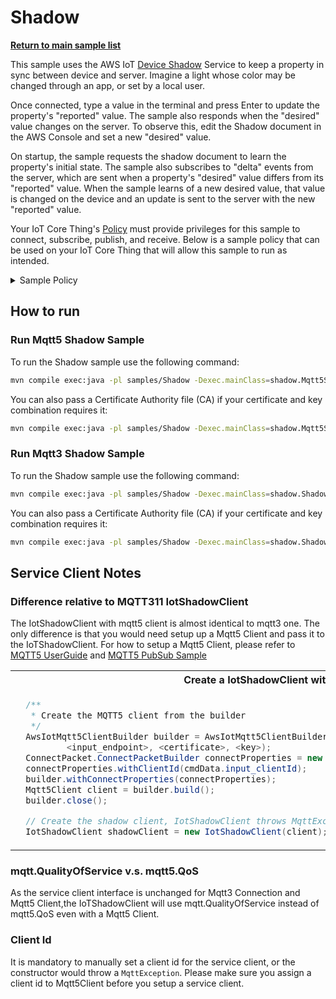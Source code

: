 # Shadow

[**Return to main sample list**](../README.md)

This sample uses the AWS IoT [Device Shadow](https://docs.aws.amazon.com/iot/latest/developerguide/iot-device-shadows.html) Service to keep a property in sync between device and server. Imagine a light whose color may be changed through an app, or set by a local user.

Once connected, type a value in the terminal and press Enter to update the property's "reported" value. The sample also responds when the "desired" value changes on the server. To observe this, edit the Shadow document in the AWS Console and set a new "desired" value.

On startup, the sample requests the shadow document to learn the property's initial state. The sample also subscribes to "delta" events from the server, which are sent when a property's "desired" value differs from its "reported" value. When the sample learns of a new desired value, that value is changed on the device and an update is sent to the server with the new "reported" value.

Your IoT Core Thing's [Policy](https://docs.aws.amazon.com/iot/latest/developerguide/iot-policies.html) must provide privileges for this sample to connect, subscribe, publish, and receive. Below is a sample policy that can be used on your IoT Core Thing that will allow this sample to run as intended.

<details>
<summary>Sample Policy</summary>
<pre>
{
  "Version": "2012-10-17",
  "Statement": [
    {
      "Effect": "Allow",
      "Action": [
        "iot:Publish"
      ],
      "Resource": [
        "arn:aws:iot:<b>region</b>:<b>account</b>:topic/$aws/things/<b>thingname</b>/shadow/get",
        "arn:aws:iot:<b>region</b>:<b>account</b>:topic/$aws/things/<b>thingname</b>/shadow/update"
      ]
    },
    {
      "Effect": "Allow",
      "Action": [
        "iot:Receive"
      ],
      "Resource": [
        "arn:aws:iot:<b>region</b>:<b>account</b>:topic/$aws/things/<b>thingname</b>/shadow/get/accepted",
        "arn:aws:iot:<b>region</b>:<b>account</b>:topic/$aws/things/<b>thingname</b>/shadow/get/rejected",
        "arn:aws:iot:<b>region</b>:<b>account</b>:topic/$aws/things/<b>thingname</b>/shadow/update/accepted",
        "arn:aws:iot:<b>region</b>:<b>account</b>:topic/$aws/things/<b>thingname</b>/shadow/update/rejected",
        "arn:aws:iot:<b>region</b>:<b>account</b>:topic/$aws/things/<b>thingname</b>/shadow/update/delta"
      ]
    },
    {
      "Effect": "Allow",
      "Action": [
        "iot:Subscribe"
      ],
      "Resource": [
        "arn:aws:iot:<b>region</b>:<b>account</b>:topicfilter/$aws/things/<b>thingname</b>/shadow/get/accepted",
        "arn:aws:iot:<b>region</b>:<b>account</b>:topicfilter/$aws/things/<b>thingname</b>/shadow/get/rejected",
        "arn:aws:iot:<b>region</b>:<b>account</b>:topicfilter/$aws/things/<b>thingname</b>/shadow/update/accepted",
        "arn:aws:iot:<b>region</b>:<b>account</b>:topicfilter/$aws/things/<b>thingname</b>/shadow/update/rejected",
        "arn:aws:iot:<b>region</b>:<b>account</b>:topicfilter/$aws/things/<b>thingname</b>/shadow/update/delta"
      ]
    },
    {
      "Effect": "Allow",
      "Action": "iot:Connect",
      "Resource": "arn:aws:iot:<b>region</b>:<b>account</b>:client/test-*"
    }
  ]
}
</pre>

Replace with the following with the data from your AWS account:
* `<region>`: The AWS IoT Core region where you created your AWS IoT Core thing you wish to use with this sample. For example `us-east-1`.
* `<account>`: Your AWS IoT Core account ID. This is the set of numbers in the top right next to your AWS account name when using the AWS IoT Core website.
* `<thingname>`: The name of your AWS IoT Core thing you want the device connection to be associated with

Note that in a real application, you may want to avoid the use of wildcards in your ClientID or use them selectively. Please follow best practices when working with AWS on production applications using the SDK. Also, for the purposes of this sample, please make sure your policy allows a client ID of `test-*` to connect or use `--client_id <client ID here>` to send the client ID your policy supports.

</details>

## How to run

### Run Mqtt5 Shadow Sample
To run the Shadow sample use the following command:

``` sh
mvn compile exec:java -pl samples/Shadow -Dexec.mainClass=shadow.Mqtt5ShadowSample -Dexec.args="--endpoint <endpoint> --cert <path to certificate> --key <path to private key> --thing_name <thing name>"
```

You can also pass a Certificate Authority file (CA) if your certificate and key combination requires it:

``` sh
mvn compile exec:java -pl samples/Shadow -Dexec.mainClass=shadow.Mqtt5ShadowSample -Dexec.args="--endpoint <endpoint> --ca_file <path to root CA> --cert <path to certificate> --key <path to private key> --thing_name <thing name>"
```

### Run Mqtt3 Shadow Sample

To run the Shadow sample use the following command:

``` sh
mvn compile exec:java -pl samples/Shadow -Dexec.mainClass=shadow.ShadowSample -Dexec.args="--endpoint <endpoint> --cert <path to certificate> --key <path to private key> --thing_name <thing name>"
```

You can also pass a Certificate Authority file (CA) if your certificate and key combination requires it:

``` sh
mvn compile exec:java -pl samples/Shadow -Dexec.mainClass=shadow.ShadowSample -Dexec.args="--endpoint <endpoint> --ca_file <path to root CA> --cert <path to certificate> --key <path to private key> --thing_name <thing name>"
```

## Service Client Notes
### Difference relative to MQTT311 IotShadowClient
The IotShadowClient with mqtt5 client is almost identical to mqtt3 one. The only difference is that you would need setup up a Mqtt5 Client and pass it to the IoTShadowClient.
For how to setup a Mqtt5 Client, please refer to [MQTT5 UserGuide](../../documents/MQTT5_Userguide.md) and [MQTT5 PubSub Sample](../Mqtt5/PubSub/)

<table>
<tr>
<th>Create a IotShadowClient with Mqtt5</th>
<th>Create a IotShadowClient with Mqtt311</th>
</tr>
<tr>
<td>

```Java
  /**
   * Create the MQTT5 client from the builder
   */
  AwsIotMqtt5ClientBuilder builder = AwsIotMqtt5ClientBuilder.newDirectMqttBuilderWithMtlsFromPath(
          <input_endpoint>, <certificate>, <key>);
  ConnectPacket.ConnectPacketBuilder connectProperties = new ConnectPacket.ConnectPacketBuilder();
  connectProperties.withClientId(cmdData.input_clientId);
  builder.withConnectProperties(connectProperties);
  Mqtt5Client client = builder.build();
  builder.close();

  // Create the shadow client, IotShadowClient throws MqttException if service client creation failed
  IotShadowClient shadowClient = new IotShadowClient(client);
```

</td>
<td>

```Java
  /**
   * Create the MQTT3 Connection from the builder
   */
  AwsIotMqttConnectionBuilder builder = AwsIotMqttConnectionBuilder.newMtlsBuilderFromPath(<certificate>, <key>);
  builder.withClientId(cmdData.input_clientId)
         .withEndpoint(cmdData.input_endpoint);
  MqttClientConnection connection = builder.build();

  builder.close();

  // Create the shadow client
  IotShadowClient shadowClient = new IotShadowClient(client);
```

</td>
</tr>
</table>

### mqtt.QualityOfService v.s. mqtt5.QoS
As the service client interface is unchanged for Mqtt3 Connection and Mqtt5 Client,the IoTShadowClient will use mqtt.QualityOfService instead of mqtt5.QoS even with a Mqtt5 Client.

### Client Id
It is mandatory to manually set a client id for the service client, or the constructor would throw a `MqttException`. Please make sure you assign a client id to Mqtt5Client before you setup a service client.
